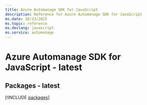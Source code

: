 ```yaml
---
title: Azure Automanage SDK for JavaScript
description: Reference for Azure Automanage SDK for JavaScript
ms.date: 10/13/2025
ms.topic: reference
ms.devlang: javascript
ms.service: automanage
---
```

# Azure Automanage SDK for JavaScript - latest
## Packages - latest
[!INCLUDE [packages](automanage-index.md)]